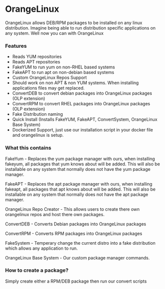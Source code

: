 # OrangeLinux
OrangeLinux allows DEB/RPM packages to be installed on any linux distribution. 
Imagine being able to run distribution specific applications on any system. Well now you can with OrangeLinux


### Features

- Reads YUM repositories
- Reads APT repositories
- FakeYUM to run yum on non-RHEL based systems
- FakeAPT to run apt on non-debian based systems
- Custom OrangeLinux Repos Support
- Should work on non APT & non YUM systems. When installing applications files may get replaced.
- ConvertDEB to convert debian packages into OrangeLinux packages (OLP extension)
- ConvertRPM to convert RHEL packages into OrangeLinux packages (OLP extension)
- Fake Distribution naming
- Quick Install (Installs FakeYUM, FakeAPT, ConvertSystem, OrangeLinux Base System)
- Dockerized Support, just use our installation script in your docker file and orangelinux is setup.

### What this contains

FakeYum - Replaces the yum package manager with ours, when installing fakeyum, all packages that yum knows about will be added. 
This will also be installable on any system that normally does not have the yum package manager.

FakeAPT - Replaces the apt package manager with ours, when installing fakeapt, all packages that apt knows about will be added.
This will also be installable on any system that normally does not have the apt package manager.

OrangeLinux Repo Creator - This allows users to create there own orangelinux repos and host there own packages.

ConvertDEB - Converts Debian packages into OrangeLinux packages

ConvertRPM - Converts RPM packages into OrangeLinux packages

FakeSystem - Temperary change the current distro into a fake distribution which allows any application to run.

OrangeLinux Base System - Our custom package manager commands.

### How to create a package?

Simply create either a RPM/DEB package then run our convert scripts
